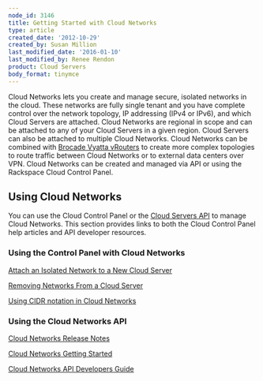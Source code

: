 ```yaml
---
node_id: 3146
title: Getting Started with Cloud Networks
type: article
created_date: '2012-10-29'
created_by: Susan Million
last_modified_date: '2016-01-10'
last_modified_by: Renee Rendon
product: Cloud Servers
body_format: tinymce
---
```


Cloud Networks lets you create and manage secure, isolated networks in
the cloud.  These networks are fully single tenant and you have complete
control over the network topology, IP addressing (IPv4 or IPv6), and
which Cloud Servers are attached.  Cloud Networks are regional in scope
and can be attached to any of your Cloud Servers in a given region.
 Cloud Servers can also be attached to multiple Cloud Networks.  Cloud
Networks can be combined with [Brocade Vyatta
vRouters](http://www.rackspace.com/cloud/servers/vrouter/) to create
more complex topologies to route traffic between Cloud Networks or to
external data centers over VPN.  Cloud Networks can be created and
managed via API or using the Rackspace Cloud Control
Panel. <span> </span>

Using Cloud Networks
---------------------

You can use the Cloud Control Panel or the [Cloud Servers
API](https://developer.rackspace.com/docs/) to manage Cloud Networks.
This section provides links to both the Cloud Control Panel help
articles and API developer resources.

### Using the Control Panel with Cloud Networks

[Attach an Isolated Network to a New Cloud
Server](/howto/create-an-isolated-cloud-network-and-attach-it-to-a-server "Create an Isolated Cloud Network")

[Removing Networks From a Cloud
Server](/howto/removing-networks-from-a-cloud-server "Removing Networks from a Cloud Server")

[Using CIDR notation in Cloud
Networks](/howto/using-cidr-notation-in-cloud-networks "CIDR Notation")


### Using the Cloud Networks API

[Cloud Networks Release
Notes](http://docs.rackspace.com/servers/api/v2/cn-releasenotes/content/index.html "Cloud Networks Release Notes")

[Cloud Networks Getting
Started](http://docs.rackspace.com/servers/api/v2/cn-gettingstarted/content/index.html "Cloud Networks Getting Started Guide")

[Cloud Networks API Developers
Guide](http://docs.rackspace.com/servers/api/v2/cn-devguide/content/index.html "Cloud Networks API Developers Guide")


